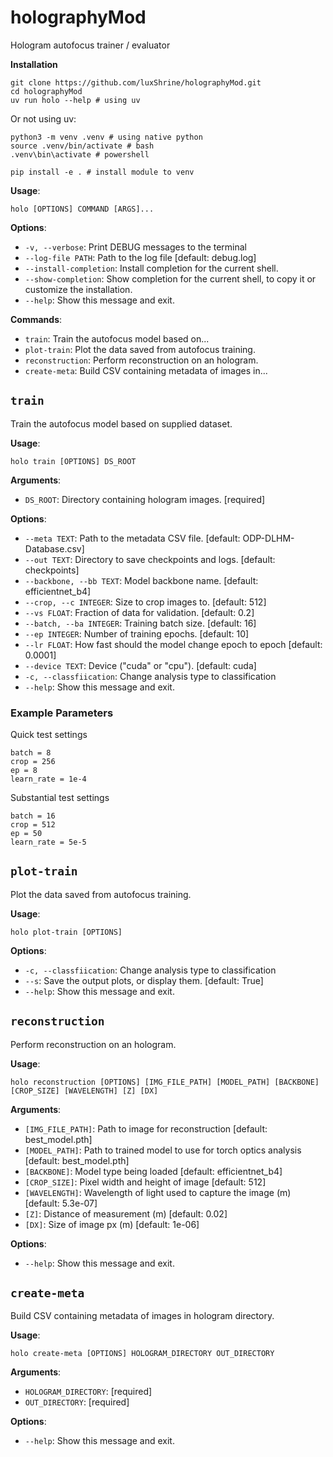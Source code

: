 # holographyMod

Hologram autofocus trainer / evaluator

**Installation**

```console
git clone https://github.com/luxShrine/holographyMod.git
cd holographyMod
uv run holo --help # using uv
```

Or not using uv:

```console
python3 -m venv .venv # using native python
source .venv/bin/activate # bash
.venv\bin\activate # powershell

pip install -e . # install module to venv
```

**Usage**:

```console
holo [OPTIONS] COMMAND [ARGS]...
```

**Options**:

- `-v, --verbose`: Print DEBUG messages to the terminal
- `--log-file PATH`: Path to the log file [default: debug.log]
- `--install-completion`: Install completion for the current shell.
- `--show-completion`: Show completion for the current shell, to copy it or customize the installation.
- `--help`: Show this message and exit.

**Commands**:

- `train`: Train the autofocus model based on...
- `plot-train`: Plot the data saved from autofocus training.
- `reconstruction`: Perform reconstruction on an hologram.
- `create-meta`: Build CSV containing metadata of images in...

## `train`

Train the autofocus model based on supplied dataset.

**Usage**:

```console
holo train [OPTIONS] DS_ROOT
```

**Arguments**:

- `DS_ROOT`: Directory containing hologram images. [required]

**Options**:

- `--meta TEXT`: Path to the metadata CSV file. [default: ODP-DLHM-Database.csv]
- `--out TEXT`: Directory to save checkpoints and logs. [default: checkpoints]
- `--backbone, --bb TEXT`: Model backbone name. [default: efficientnet_b4]
- `--crop, --c INTEGER`: Size to crop images to. [default: 512]
- `--vs FLOAT`: Fraction of data for validation. [default: 0.2]
- `--batch, --ba INTEGER`: Training batch size. [default: 16]
- `--ep INTEGER`: Number of training epochs. [default: 10]
- `--lr FLOAT`: How fast should the model change epoch to epoch [default: 0.0001]
- `--device TEXT`: Device ("cuda" or "cpu"). [default: cuda]
- `-c, --classfiication`: Change analysis type to classification
- `--help`: Show this message and exit.

### Example Parameters

Quick test settings

```console
batch = 8
crop = 256
ep = 8
learn_rate = 1e-4
```

Substantial test settings

```console
batch = 16
crop = 512
ep = 50
learn_rate = 5e-5
```

## `plot-train`

Plot the data saved from autofocus training.

**Usage**:

```console
holo plot-train [OPTIONS]
```

**Options**:

- `-c, --classfiication`: Change analysis type to classification
- `--s`: Save the output plots, or display them. [default: True]
- `--help`: Show this message and exit.

## `reconstruction`

Perform reconstruction on an hologram.

**Usage**:

```console
holo reconstruction [OPTIONS] [IMG_FILE_PATH] [MODEL_PATH] [BACKBONE] [CROP_SIZE] [WAVELENGTH] [Z] [DX]
```

**Arguments**:

- `[IMG_FILE_PATH]`: Path to image for reconstruction [default: best_model.pth]
- `[MODEL_PATH]`: Path to trained model to use for torch optics analysis [default: best_model.pth]
- `[BACKBONE]`: Model type being loaded [default: efficientnet_b4]
- `[CROP_SIZE]`: Pixel width and height of image [default: 512]
- `[WAVELENGTH]`: Wavelength of light used to capture the image (m) [default: 5.3e-07]
- `[Z]`: Distance of measurement (m) [default: 0.02]
- `[DX]`: Size of image px (m) [default: 1e-06]

**Options**:

- `--help`: Show this message and exit.

## `create-meta`

Build CSV containing metadata of images in hologram directory.

**Usage**:

```console
holo create-meta [OPTIONS] HOLOGRAM_DIRECTORY OUT_DIRECTORY
```

**Arguments**:

- `HOLOGRAM_DIRECTORY`: [required]
- `OUT_DIRECTORY`: [required]

**Options**:

- `--help`: Show this message and exit.
